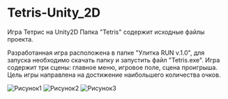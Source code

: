 # Tetris-Unity_2D

Игра Тетрис на Unity2D 
Папка "Tetris" содержит исходные файлы проекта.

Разработанная игра расположена в папке "Улитка RUN v.1.0", для запуска необходимо скачать папку и запустить файл "Tetris.exe".
Игра содержит три сцены: главное меню, игровое поле, сцена проигрыша.
Цель игры направлена на достижение наибольшего количества очков.

![Рисунок1](https://github.com/VaganovaIP/Tetris-Unity_2D/assets/99827946/0174d43a-2d6f-4df9-8995-51e9c560bf73)
![Рисунок2](https://github.com/VaganovaIP/Tetris-Unity_2D/assets/99827946/aa3d0fba-d4d1-453b-9744-d55155f5e1aa)
![Рисунок3](https://github.com/VaganovaIP/Tetris-Unity_2D/assets/99827946/92ecd4ab-018b-487c-a44e-f117f5eddbc0)
